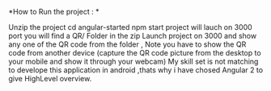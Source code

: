 *How to Run the project : *

Unzip the project
cd angular-started
npm start
project will lauch on 3000 port
you will find a QR/ Folder in the zip
Launch project on 3000 and show any one of the QR code from the folder , Note you have to show the QR code from another device (capture the QR code picture from the desktop to your mobile and show it through your webcam)
My skill set is not matching to develope this application in android ,thats why i have chosed Angular 2 to give HighLevel overview.